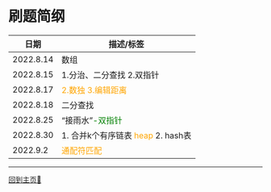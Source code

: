# 刷题简纲

|日期|描述/标签|
|-|-|
|2022.8.14| 数组|
|2022.8.15| 1.分治、二分查找 2.双指针|
|2022.8.17| <font color="orange">2.数独 3.编辑距离</font>|
|2022.8.18| 二分查找|
|2022.8.25| “接雨水”<font color="green">-双指针</font>|
|2022.8.30| 1. 合并k个有序链表 <font color="orange">heap</font> 2. hash表|
|2022.9.2| <font color="orange">通配符匹配</font>|

---

[回到主页🍺](../index.md)